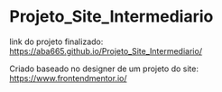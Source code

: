 # Projeto_Site_Intermediario
link do projeto finalizado:  https://aba665.github.io/Projeto_Site_Intermediario/

Criado baseado no designer de um projeto do site: https://www.frontendmentor.io/ 

